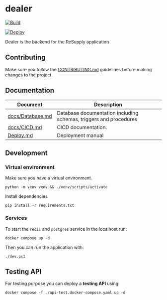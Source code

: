 # dealer

[![Build](https://github.com/ReSupplyOrg/dealer/actions/workflows/build.yaml/badge.svg)](https://github.com/ReSupplyOrg/dealer/actions/workflows/build.yaml)

[![Deploy](https://github.com/ReSupplyOrg/dealer/actions/workflows/deploy.yaml/badge.svg)](https://github.com/ReSupplyOrg/dealer/actions/workflows/deploy.yaml)

Dealer is the backend for the ReSupply application

## Contributing

Make sure you follow the [CONTRIBUTING.md](CONTRIBUTING.md) guidelines before making changes to the project.

## Documentation

| Document                             | Description                                                  |
| ------------------------------------ | ------------------------------------------------------------ |
| [docs/Database.md](docs/Database.md) | Database documentation including schemas, triggers and procedures |
| [docs/CICD.md](docs/CICD.md)         | CICD documentation.                                          |
| [Deploy.md](Deploy.md)               | Deployment manual                                            |

## Development

### Virtual environment

Make sure you have a virtual environment.

```shell
python -m venv venv && ./venv/scripts/activate
```

Install dependencies

```shell
pip install -r requirements.txt
```

### Services

To start the `redis` and `postgres` service in the localhost run:

```shell
docker compose up -d
```

Then you can run the application with:

```shell
./dev.ps1
```

## Testing API

For testing purpose you can deploy a **testing API** using:

```shell
docker compose -f ./api-test.docker-compose.yaml up -d
```

